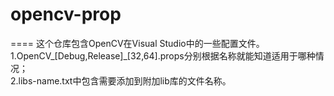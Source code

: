 # opencv-prop
====
这个仓库包含OpenCV在Visual Studio中的一些配置文件。  
1.OpenCV_[Debug,Release]_[32,64].props分别根据名称就能知道适用于哪种情况；  
2.libs-name.txt中包含需要添加到附加lib库的文件名称。  
